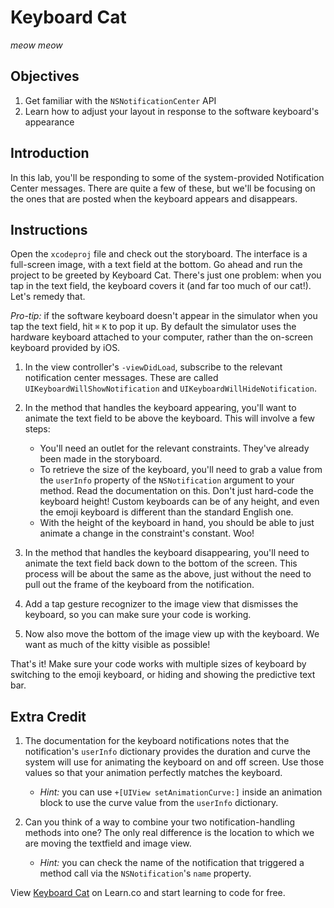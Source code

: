 # Keyboard Cat

*meow meow*

## Objectives 

1. Get familiar with the `NSNotificationCenter` API
2. Learn how to adjust your layout in response to the software keyboard's appearance

## Introduction

In this lab, you'll be responding to some of the system-provided Notification Center messages. There are quite a few of these, but we'll be focusing on the ones that are posted when the keyboard appears and disappears.

## Instructions

Open the `xcodeproj` file and check out the storyboard. The interface is a full-screen image, with a text field at the bottom. Go ahead and run the project to be greeted by Keyboard Cat. There's just one problem: when you tap in the text field, the keyboard covers it (and far too much of our cat!). Let's remedy that.

*Pro-tip:* if the software keyboard doesn't appear in the simulator when you tap the text field, hit `⌘` `K` to pop it up. By default the simulator uses the hardware keyboard attached to your computer, rather than the on-screen keyboard provided by iOS.

1. In the view controller's `-viewDidLoad`, subscribe to the relevant notification center messages. These are called `UIKeyboardWillShowNotification` and `UIKeyboardWillHideNotification`.

2. In the method that handles the keyboard appearing, you'll want to animate the text field to be above the keyboard. This will involve a few steps:
    
    - You'll need an outlet for the relevant constraints. They've already been made in the storyboard.
    - To retrieve the size of the keyboard, you'll need to grab a value from the `userInfo` property of the `NSNotification` argument to your method. Read the documentation on this. Don't just hard-code the keyboard height! Custom keyboards can be of any height, and even the emoji keyboard is different than the standard English one.
    - With the height of the keyboard in hand, you should be able to just animate a change in the constraint's constant. Woo!

3. In the method that handles the keyboard disappearing, you'll need to animate the text field back down to the bottom of the screen. This process will be about the same as the above, just without the need to pull out the frame of the keyboard from the notification.

4. Add a tap gesture recognizer to the image view that dismisses the keyboard, so you can make sure your code is working.

5. Now also move the bottom of the image view up with the keyboard. We want as much of the kitty visible as possible!


That's it! Make sure your code works with multiple sizes of keyboard by switching to the emoji keyboard, or hiding and showing the predictive text bar.


## Extra Credit

1. The documentation for the keyboard notifications notes that the notification's `userInfo` dictionary provides the duration and curve the system will use for animating the keyboard on and off screen. Use those values so that your animation perfectly matches the keyboard.
    - *Hint:* you can use `+[UIView setAnimationCurve:]` inside an animation block to use the curve value from the `userInfo` dictionary.

2. Can you think of a way to combine your two notification-handling methods into one? The only real difference is the location to which we are moving the textfield and image view.
    - *Hint:* you can check the name of the notification that triggered a method call via the `NSNotification`'s `name` property.

<p data-visibility='hidden'>View <a href='https://learn.co/lessons/objc-keyboard-cat' title='Keyboard Cat'>Keyboard Cat</a> on Learn.co and start learning to code for free.</p>
